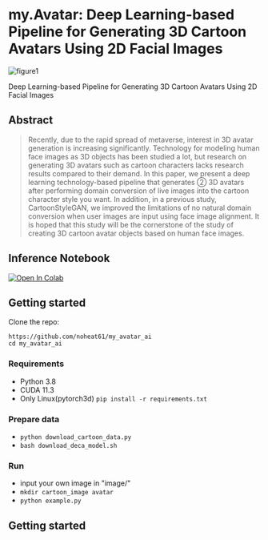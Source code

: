 # **my.Avatar: Deep Learning-based Pipeline for Generating 3D Cartoon Avatars Using 2D Facial Images**

![figure1](https://user-images.githubusercontent.com/62093939/195901755-32fb5ea7-b196-49ae-bcb1-efd12873835e.png)

Deep Learning-based Pipeline for Generating 3D Cartoon Avatars Using 2D Facial Images

## Abstract
> Recently, due to the rapid spread of metaverse, interest in 3D avatar generation is increasing significantly. Technology for modeling human face images as 3D objects has been studied a lot, but research on generating 3D avatars such as cartoon characters lacks research results compared to their demand. In this paper, we present a deep learning technology-based pipeline that generates ② 3D avatars after performing domain conversion of live images into the cartoon character style you want. In addition, in a previous study, CartoonStyleGAN, we improved the limitations of no natural domain conversion when user images are input using face image alignment. It is hoped that this study will be the cornerstone of the study of creating 3D cartoon avatar objects based on human face images.

## Inference Notebook
<a href="https://colab.research.google.com/gist/noheat61/062a03245cf495cf3674df7a6cddfada/demo.ipynb" target="_parent"><img src="https://colab.research.google.com/assets/colab-badge.svg" alt="Open In Colab"/></a>


## Getting started

Clone the repo:
```
https://github.com/noheat61/my_avatar_ai
cd my_avatar_ai
```

### **Requirements**

* Python 3.8
* CUDA 11.3
* Only Linux(pytorch3d)
```pip install -r requirements.txt```

### **Prepare data**

- `python download_cartoon_data.py`
- `bash download_deca_model.sh`

### **Run**
- input your own image in "image/"
- `mkdir cartoon_image avatar`
- `python example.py`

## **Getting started**
